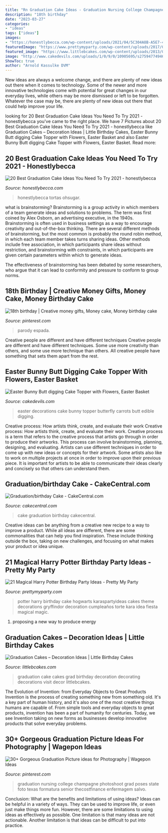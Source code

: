 ```yaml
---
title: "Rn Graduation Cake Ideas - Graduation Nursing College Champagne Photoshoot Grad Poses State Foto Texas Formatura Senior Thecostfinance Enfermagem Salvo"
description: "18th birthday"
date: "2023-03-27"
categories:
- "ideas"
tags: ["ideas"]
images:
- "https://honestlybecca.com/wp-content/uploads/2021/04/5C304A8B-A5E7-4CD5-A2D7-6B7A71F63B84-683x1024.jpg"
featuredImage: "https://www.prettymyparty.com/wp-content/uploads/2017/07/harry-potter-birthday-cake-e1500691012615.jpg"
featured_image: "https://www.littlebcakes.com/wp-content/uploads/2013/08/Graduation-Cake-Images.jpg"
image: "http://www.cakedevils.com/uploads/1/0/9/0/10905695/s275947749466006588_p3788_i5_w640.jpeg"
ShowToc: true
author: "Arnold Kassulke DVM"
---
```



New ideas are always a welcome change, and there are plenty of new ideas out there when it comes to technology. Some of the newer and more innovative technologies come with potential for great changes in our everyday lives, while others may be more dismissed or left to be forgotten. Whatever the case may be, there are plenty of new ideas out there that could help improve your life.

	

		
looking for 20 Best Graduation Cake Ideas You Need To Try 2021 - honestlybecca you've came to the right place. We have 7 Pictures about 20 Best Graduation Cake Ideas You Need To Try 2021 - honestlybecca like Graduation Cakes – Decoration Ideas | Little Birthday Cakes, Easter Bunny Butt digging Cake Topper with Flowers, Easter Basket and also Easter Bunny Butt digging Cake Topper with Flowers, Easter Basket. Read more:
		
    
## 20 Best Graduation Cake Ideas You Need To Try 2021 - Honestlybecca

<img loading=lazy src="https://honestlybecca.com/wp-content/uploads/2021/04/5C304A8B-A5E7-4CD5-A2D7-6B7A71F63B84-683x1024.jpg" onerror="this.onerror=null;this.src='https://tse3.mm.bing.net/th?id=OIP.GVYlou7x-OJO9gHexl43gwHaLG&amp;pid=15.1';" alt="20 Best Graduation Cake Ideas You Need To Try 2021 - honestlybecca">

_Source: honestlybecca.com_

>honestlybecca tortas ohsugar. 

	

what is brainstorming?
Brainstorming is a group activity in which members of a team generate ideas and solutions to problems. The term was first coined by Alex Osborn, an advertising executive, in the 1940s. Brainstorming is often used in business settings as a way to encourage creativity and out-of-the-box thinking. 
There are several different methods of brainstorming, but the most common is probably the round robin method, in which each team member takes turns sharing ideas. Other methods include free association, in which participants share ideas without restriction, and brainstorming with constraints, in which participants are given certain parameters within which to generate ideas. 

The effectiveness of brainstorming has been debated by some researchers, who argue that it can lead to conformity and pressure to conform to group norms.

    
## 18th Birthday | Creative Money Gifts, Money Cake, Money Birthday Cake

<img loading=lazy src="https://i.pinimg.com/736x/6a/b7/5f/6ab75f6ee4ce7a2fb51533bf2f4b0231.jpg" onerror="this.onerror=null;this.src='https://tse4.mm.bing.net/th?id=OIP.sxVkht70BtiYcOmO7TiWuwHaQA&amp;pid=15.1';" alt="18th birthday | Creative money gifts, Money cake, Money birthday cake">

_Source: pinterest.com_

>parody espada. 

	

Creative people are different and have different techniques
Creative people are different and have different techniques. Some use more creativity than others, and some use more technique than others. All creative people have something that sets them apart from the rest.

    
## Easter Bunny Butt Digging Cake Topper With Flowers, Easter Basket

<img loading=lazy src="http://www.cakedevils.com/uploads/1/0/9/0/10905695/s275947749466006588_p3788_i5_w640.jpeg" onerror="this.onerror=null;this.src='https://tse1.mm.bing.net/th?id=OIP.Akd0uqVnpdRWQdbykBVLNQHaIa&amp;pid=15.1';" alt="Easter Bunny Butt digging Cake Topper with Flowers, Easter Basket">

_Source: cakedevils.com_

>easter decorations cake bunny topper butterfly carrots butt edible digging. 

	

Creative process: How artists think, create, and evaluate their work
Creative process: How artists think, create, and evaluate their work.
Creative process is a term that refers to the creative process that artists go through in order to produce their artworks. This process can involve brainstorming, planning, designing, and evaluating. Artists can use different techniques in order to come up with new ideas or concepts for their artwork. Some artists also like to work on multiple projects at once in order to improve upon their previous piece. It is important for artists to be able to communicate their ideas clearly and concisely so that others can understand them.

    
## Graduation/birthday Cake - CakeCentral.com

<img loading=lazy src="https://cdn001.cakecentral.com/gallery/2015/06/900_m0fBvMALVI-graduationbirthday-cake.jpg" onerror="this.onerror=null;this.src='https://tse3.mm.bing.net/th?id=OIP.Q7I2kH2_1YzAasRpyTSGJQHaLH&amp;pid=15.1';" alt="Graduation/birthday Cake - CakeCentral.com">

_Source: cakecentral.com_

>cake graduation birthday cakecentral. 

	

Creative ideas can be anything from a creative new recipe to a way to improve a product. While all ideas are different, there are some commonalities that can help you find inspiration. These include thinking outside the box, taking on new challenges, and focusing on what makes your product or idea unique.

    
## 21 Magical Harry Potter Birthday Party Ideas - Pretty My Party

<img loading=lazy src="https://www.prettymyparty.com/wp-content/uploads/2017/07/harry-potter-birthday-cake-e1500691012615.jpg" onerror="this.onerror=null;this.src='https://tse1.mm.bing.net/th?id=OIP.qj0zmbtx7daxmAVyMjfIOQHaLH&amp;pid=15.1';" alt="21 Magical Harry Potter Birthday Party Ideas - Pretty My Party">

_Source: prettymyparty.com_

>potter harry birthday cake hogwarts karaspartyideas cakes theme decorations gryffindor decoration cumpleaños torte kara idea fiesta magical magic. 

	

1. proposing a new way to produce energy 

    
## Graduation Cakes – Decoration Ideas | Little Birthday Cakes

<img loading=lazy src="https://www.littlebcakes.com/wp-content/uploads/2013/08/Graduation-Cake-Images.jpg" onerror="this.onerror=null;this.src='https://tse4.mm.bing.net/th?id=OIP.yDS-yp1KfQP4wkGKhZ3-IgHaJ4&amp;pid=15.1';" alt="Graduation Cakes – Decoration Ideas | Little Birthday Cakes">

_Source: littlebcakes.com_

>graduation cake cakes grad birthday decoration decorating decorations visit decor littlebcakes. 

	

The Evolution of Invention: from Everyday Objects to Great Products
Invention is the process of creating something new from something old. It's a key part of human history, and it's also one of the most creative things humans are capable of. From simple tools and everyday objects to great products, invention has been a part of humanity for centuries. Today, we see Invention taking on new forms as businesses develop innovative products that solve everyday problems.

    
## 30+ Gorgeous Graduation Picture Ideas For Photography | Wagepon Ideas

<img loading=lazy src="https://i.pinimg.com/736x/2f/a6/be/2fa6befb047c420d4af540ef0fb646df.jpg" onerror="this.onerror=null;this.src='https://tse4.mm.bing.net/th?id=OIP.zhX_lAZswESnELD1pMm-sAHaLG&amp;pid=15.1';" alt="30+ Gorgeous Graduation Picture ideas for Photography | Wagepon Ideas">

_Source: pinterest.com_

>graduation nursing college champagne photoshoot grad poses state foto texas formatura senior thecostfinance enfermagem salvo. 

	

Conclusion: What are the benefits and limitations of using ideas?
Ideas can be helpful in a variety of ways. They can be used to improve life, or even just make things more fun. However, there are some limitations to using ideas as effectively as possible. One limitation is that many ideas are not actionable. Another limitation is that ideas can be difficult to put into practice.

